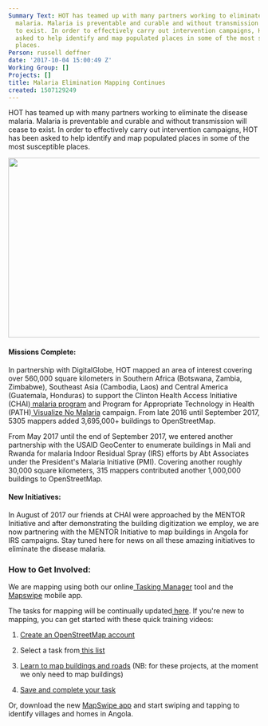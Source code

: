 ```yaml
---
Summary Text: HOT has teamed up with many partners working to eliminate the disease
  malaria. Malaria is preventable and curable and without transmission will cease
  to exist. In order to effectively carry out intervention campaigns, HOT has been
  asked to help identify and map populated places in some of the most susceptible
  places.
Person: russell deffner
date: '2017-10-04 15:00:49 Z'
Working Group: []
Projects: []
title: Malaria Elimination Mapping Continues
created: 1507129249
---
```

<p><span id="docs-internal-guid-90d47749-e7e2-bc8a-73ac-fd6a48f7e6a4">HOT has teamed up with many partners working to eliminate the disease malaria. Malaria is preventable and curable and without transmission will cease to exist. In order to effectively carry out intervention campaigns, HOT has been asked to help identify and map populated places in some of the most susceptible places.</span></p><p><span><img src="/sites/default/files/140909154833-malaria-map-story-top_0.jpg" alt="" height="360" width="640"></span></p><h4 id="docs-internal-guid-90d47749-e7e2-dd40-343f-6eb6f7d8ab9f" dir="ltr">Missions Complete:</h4><p dir="ltr">In partnership with DigitalGlobe, HOT mapped an area of interest covering over 560,000 square kilometers in Southern Africa (Botswana, Zambia, Zimbabwe), Southeast Asia (Cambodia, Laos) and Central America (Guatemala, Honduras) to support the Clinton Health Access Initiative (CHAI)<a href="http://www.clintonhealthaccess.org/program/malaria/"> malaria program</a> and Program for Appropriate Technology in Health (PATH)<a href="http://visualizenomalaria.org/"> Visualize No Malaria</a> campaign. From late 2016 until September 2017, 5305 mappers added 3,695,000+ buildings to OpenStreetMap.</p><p dir="ltr">From May 2017 until the end of September 2017, we entered another partnership with the USAID GeoCenter to enumerate buildings in Mali and Rwanda for malaria Indoor Residual Spray (IRS) efforts by Abt Associates under the President's Malaria Initiative (PMI). Covering another roughly 30,000 square kilometers, 315 mappers contributed another 1,000,000 buildings to OpenStreetMap.</p><h4 dir="ltr">New Initiatives:</h4><p dir="ltr">In August of 2017 our friends at CHAI were approached by the MENTOR Initiative and after demonstrating the building digitization we employ, we are now partnering with the MENTOR Initiative to map buildings in Angola for IRS campaigns. Stay tuned here for news on all these amazing initiatives to eliminate the disease malaria.</p><h3 dir="ltr">How to Get Involved:</h3><p dir="ltr">We are mapping using both our online<a href="http://tasks.hotosm.org"> Tasking Manager</a> tool and the<a href="http://mapswipe.org/"> Mapswipe</a> mobile app.</p><p dir="ltr">The tasks for mapping will be continually updated<a href="http://tasks.hotosm.org/contribute?difficulty=ALL&amp;campaign=Malaria%20Elimination"> here</a>. If you're new to mapping, you can get started with these quick training videos:</p><ol><li dir="ltr"><p dir="ltr"><a href="http://www.youtube.com/embed/HDPvn1yg64w">Create an OpenStreetMap account</a></p></li><li dir="ltr"><p dir="ltr">Select a task from<a href="http://tasks.hotosm.org/?sort_by=priority&amp;direction=asc&amp;search=malaria"> this list</a></p></li><li dir="ltr"><p dir="ltr"><a href="http://www.youtube.com/embed/waX3Nhix0-0">Learn to map buildings and roads</a> (NB: for these projects, at the moment we only need to map buildings)</p></li><li dir="ltr"><p dir="ltr"><a href="http://www.youtube.com/embed/IpgD2lWHzys">Save and complete your task</a></p></li></ol><p dir="ltr">Or, download the new <a href="http://mapswipe.org/">MapSwipe app</a> and start swiping and tapping to identify villages and homes in Angola.</p><p>&nbsp;</p><p>&nbsp;</p>

